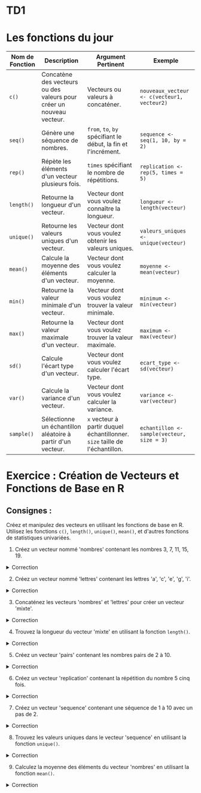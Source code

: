 # TD1

# Les fonctions du jour

| Nom de Fonction | Description | Argument Pertinent | Exemple |
|------------------|-------------|--------------------|---------|
| `c()` | Concatène des vecteurs ou des valeurs pour créer un nouveau vecteur. | Vecteurs ou valeurs à concaténer. | `nouveaux_vecteur <- c(vecteur1, vecteur2)` |
| `seq()` | Génère une séquence de nombres. | `from`, `to`, `by` spécifiant le début, la fin et l'incrément. | `sequence <- seq(1, 10, by = 2)` |
| `rep()` | Répète les éléments d'un vecteur plusieurs fois. | `times` spécifiant le nombre de répétitions. | `replication <- rep(5, times = 5)` |
| `length()` | Retourne la longueur d'un vecteur. | Vecteur dont vous voulez connaître la longueur. | `longueur <- length(vecteur)` |
| `unique()` | Retourne les valeurs uniques d'un vecteur. | Vecteur dont vous voulez obtenir les valeurs uniques. | `valeurs_uniques <- unique(vecteur)` |
| `mean()` | Calcule la moyenne des éléments d'un vecteur. | Vecteur dont vous voulez calculer la moyenne. | `moyenne <- mean(vecteur)` |
| `min()` | Retourne la valeur minimale d'un vecteur. | Vecteur dont vous voulez trouver la valeur minimale. | `minimum <- min(vecteur)` |
| `max()` | Retourne la valeur maximale d'un vecteur. | Vecteur dont vous voulez trouver la valeur maximale. | `maximum <- max(vecteur)` |
| `sd()` | Calcule l'écart type d'un vecteur. | Vecteur dont vous voulez calculer l'écart type. | `ecart_type <- sd(vecteur)` |
| `var()` | Calcule la variance d'un vecteur. | Vecteur dont vous voulez calculer la variance. | `variance <- var(vecteur)` |
| `sample()` | Sélectionne un échantillon aléatoire à partir d'un vecteur. | `x` vecteur à partir duquel échantillonner. `size` taille de l'échantillon. | `echantillon <- sample(vecteur, size = 3)` |



# Exercice : Création de Vecteurs et Fonctions de Base en R

## Consignes :
Créez et manipulez des vecteurs en utilisant les fonctions de base en R. Utilisez les fonctions `c()`, `length()`, `unique()`, `mean()`, et d'autres fonctions de statistiques univariées.

1. Créez un vecteur nommé 'nombres' contenant les nombres 3, 7, 11, 15, 19.

<details>
<summary>Correction</summary>

```r 
nombres <- c(3, 7, 11, 15, 19)
```
</details>

2. Créez un vecteur nommé 'lettres' contenant les lettres 'a', 'c', 'e', 'g', 'i'.
<details>
<summary>Correction</summary>

```r
lettres <- c('a', 'c', 'e', 'g', 'i')
```
</details>

3. Concaténez les vecteurs 'nombres' et 'lettres' pour créer un vecteur 'mixte'.
<details>
<summary>Correction</summary>

```r
mixte <- c(nombres, lettres)
```
</details>

4. Trouvez la longueur du vecteur 'mixte' en utilisant la fonction `length()`.
<details>
<summary>Correction</summary>

```r
longueur_mixte <- length(mixte)
```
</details>

5. Créez un vecteur 'pairs' contenant les nombres pairs de 2 à 10.
<details>
<summary>Correction</summary>

```r
pairs <- seq(2, 10, by = 2)
```
</details>

6. Créez un vecteur 'replication' contenant la répétition du nombre 5 cinq fois.
<details>
<summary>Correction</summary>

```r
replication <- rep(5, times = 5)
```
</details>

7. Créez un vecteur 'sequence' contenant une séquence de 1 à 10 avec un pas de 2.
<details>
<summary>Correction</summary>

```r
sequence <- seq(1, 10, by = 2)
```
</details>

8. Trouvez les valeurs uniques dans le vecteur 'sequence' en utilisant la fonction `unique()`.
<details>
<summary>Correction</summary>

```r
valeurs_uniques <- unique(sequence)
```
</details>

9.  Calculez la moyenne des éléments du vecteur 'nombres' en utilisant la fonction `mean()`.
<details>
<summary>Correction</summary>

```r
moyenne_nombres <- mean(nombres)
```
</details>
